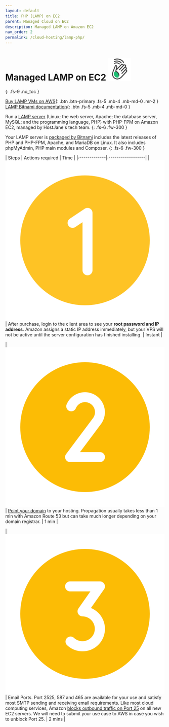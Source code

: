```yaml
---
layout: default
title: PHP (LAMP) on EC2
parent: Managed Cloud on EC2
description: Managed LAMP on Amazon EC2
nav_order: 2
permalink: /cloud-hosting/lamp-php/
---
```


# Managed LAMP on EC2 ![](/assets/wave.svg)
{: .fs-9 .no_toc }

[Buy LAMP VMs on AWS](https://cloud.hostjane.com/cloud/){: .btn .btn-primary .fs-5 .mb-4 .mb-md-0 .mr-2 } [LAMP Bitnami documentation](https://docs.bitnami.com/aws/infrastructure/lamp/){: .btn .fs-5 .mb-4 .mb-md-0 }

Run a [LAMP server](https://aws.amazon.com/what-is/lamp-stack/) (Linux; the web server, Apache; the database server, MySQL; and the programming language, PHP) with PHP-FPM on Amazon EC2, managed by HostJane's tech team.
{: .fs-6 .fw-300 }

<span class="green">Your LAMP server is [packaged by Bitnami](https://aws.amazon.com/marketplace/pp/prodview-6g3gzfcih6dvu) includes the latest releases of PHP and PHP-FPM, Apache, and MariaDB on Linux. It also includes phpMyAdmin, PHP main modules and Composer.</span>
{: .fs-6 .fw-300 }

| Steps       | Actions required    | Time |
|:-------------|:------------------|
|   ![](/assets/one.svg)          | After purchase, login to the client area to see your **root password and IP address**. Amazon assigns a static IP address immediately, but your VPS will not be active until the server configuration has finished installing. | Instant |

| ![](/assets/two.svg)  | [Point your domain](/point-your-domain/) to your hosting. Propagation usually takes less than 1 min with Amazon Route 53 but can take much longer depending on your domain registrar.  | 1 min |

| ![](/assets/three.svg)  | Email Ports. Port 2525, 587 and 465 are available for your use and satisfy most SMTP sending and receiving email requirements. Like most cloud computing services, Amazon [blocks outbound traffic on Port 25](https://docs.aws.amazon.com/AWSEC2/latest/UserGuide/ec2-resource-limits.html#port-25-throttle) on all new EC2 servers. We will need to submit your use case to AWS in case you wish to unblock Port 25. | 2 mins |